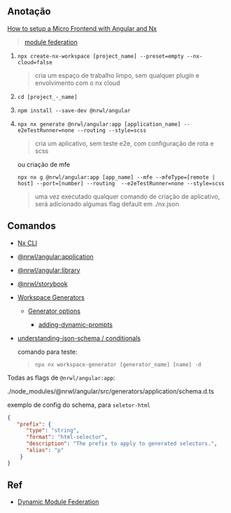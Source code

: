## Anotação

[How to setup a Micro Frontend with Angular and Nx](https://nx.dev/guides/setup-mfe-with-angular)

> [module federation](https://webpack.js.org/concepts/module-federation/)


1. `npx create-nx-workspace [project_name] --preset=empty --nx-cloud=false`
   
   > cria um espaço de trabalho limpo, sem qualquer plugin e envolvimento com o nx cloud

1. `cd [project_-_name]`
1. `npm install --save-dev @nrwl/angular`
1. `npx nx generate @nrwl/angular:app [application_name] --e2eTestRunner=none --routing --style=scss`

   > cria um aplicativo, sem teste e2e, com configuração de rota e scss
   
   ou criação de mfe

   `npx nx g @nrwl/angular:app [app_name] --mfe --mfeType=[remote | host] --port=[number] --routing  --e2eTestRunner=none --style=scss`
   
   > uma vez executado qualquer comando de criação de aplicativo, será adicionado algumas flag default em ./nx.json

## Comandos

- [Nx CLI](https://nx.dev/using-nx/nx-cli)
- [@nrwl/angular:application](https://nx.dev/angular/application#nrwlangularapplication)
- [@nrwl/angular:library](https://nx.dev/angular/library#nrwlangularlibrary)
- [@nrwl/storybook](https://nx.dev/storybook/overview-angular)
- [Workspace Generators](https://nx.dev/generators/workspace-generators)
  
  - [Generator options](https://nx.dev/generators/generator-options)
    
    - [adding-dynamic-prompts](https://nx.dev/generators/generator-options#adding-dynamic-prompts)
- [understanding-json-schema / conditionals](https://json-schema.org/understanding-json-schema/reference/conditionals.html#implication)

  comando para teste:

  > `npx nx workspace-generator [generator_name] [name] -d`


Todas as flags de `@nrwl/angular:app`: 

./node_modules/@nrwl/angular/src/generators/application/schema.d.ts



exemplo de config do schema, para `seletor-html`

```json
{
   "prefix": {
      "type": "string",
      "format": "html-selector",
      "description": "The prefix to apply to generated selectors.",
      "alias": "p"
    }
}
```


## Ref

- [Dynamic Module Federation](https://www.npmjs.com/package/@angular-architects/module-federation#dynamic-module-federation)